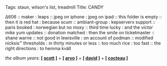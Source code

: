 Tags: staun, wilson's list, treadmill
Title: CANDY
  
∆606 :: maker : leaps :: jpeg on iphone : jpeg on ipad :: this folder is empty :: then it is red hat : because scum :: ambiant-group : kepserverx support :: paris booked : norwegian but no moxy :: third time lucky : and the _victor mike_ yum updates :: donation matched : then the smile on ticketmaster :: shane warne :: not good in lewisville : on account of podman :: modified nicksis™ thresholds : in thirty minutes or less :: too much rice : too fast :: the right directions : to hemma kväll  
  
_the album years:_ **[ [scott](https://rateyourmusic.com/release/album/scott-walker/climate-of-hunter/) ]** + **[ [arvo](https://rateyourmusic.com/release/album/staatsorchester-stuttgart-lithuanian-chamber-orchestra-the-12-cellists-of-the-berlin-philharmonic-orchestra-dennis-russell-davies-saulius-sondeckis-gidon-kremer-keith-jarrett-tatjana-grindenko-alfred-schnittke/tabula-rasa/) ]** + **[ [david](https://rateyourmusic.com/release/album/david-bowie/tonight/) ]** + **[ [cocteau](https://rateyourmusic.com/release/album/cocteau-twins/treasure/) ]**  
